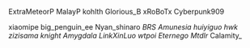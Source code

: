 ExtraMeteorP
MalayP
kohlth
Glorious_B
xRoBoTx
Cyberpunk909

xiaomipe
big_penguin_ee
Nyan_shinaro
_BRS
Amunesia
huiyiguo
hwk
zizisama
knight
Amygdala
LinkXinLuo
wtpoi
Eternego
Mtdlr_
Calamity_
